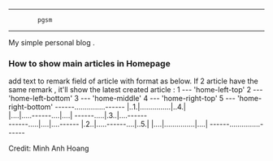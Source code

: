 ---------------------------
            pgsm
---------------------------
My simple personal blog .

### How to show main articles in Homepage
add text to remark field of article with format as below. If 2 article have the same remark , it'll show the latest created article :
1 --- 'home-left-top'
2 --- 'home-left-bottom'
3 --- 'home-middle'
4 --- 'home-right-top'
5 --- 'home-right-bottom'
------...............------
|..1.|...............|..4.|  
|....|.....------....|....|
------.....|.3..|....------     
------.....|....|....------
|.2..|.....------....|..5.| 
|....|...............|....| 
------...............------


Credit: Minh Anh Hoang
